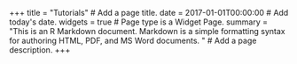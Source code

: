 +++
title = "Tutorials"  # Add a page title.
date = 2017-01-01T00:00:00  # Add today's date.
widgets = true  # Page type is a Widget Page.
summary = "This is an R Markdown document. Markdown is a simple formatting syntax for authoring HTML, PDF, and MS Word documents. "  # Add a page description.
+++


